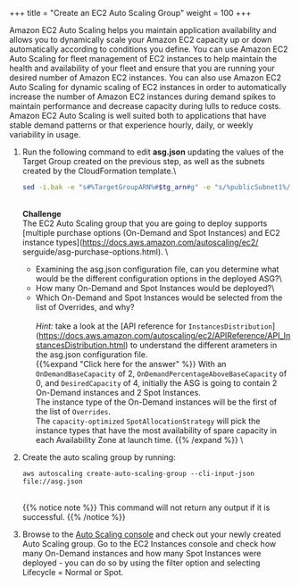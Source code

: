 +++
title = "Create an EC2 Auto Scaling Group"
weight = 100
+++

Amazon EC2 Auto Scaling helps you maintain application availability and allows you to dynamically scale your Amazon EC2 capacity up or down automatically according to conditions you define. You can use Amazon EC2 Auto Scaling for fleet management of EC2 instances to help maintain the health and availability of your fleet and ensure that you are running your desired number of Amazon EC2 instances. You can also use Amazon EC2 Auto Scaling for dynamic scaling of EC2 instances in order to automatically increase the number of Amazon EC2 instances during demand spikes to maintain performance and decrease capacity during lulls to reduce costs. Amazon EC2 Auto Scaling is well suited both to applications that have stable demand patterns or that experience hourly, daily, or weekly variability in usage.

1. Run the following command to edit **asg.json** updating the values of the Target Group created on the previous step, as well as the subnets created by the CloudFormation template.\
   ```bash
   sed -i.bak -e "s#%TargetGroupARN%#$tg_arn#g" -e "s/%publicSubnet1%/$publicSubnet1/g" -e "s/%publicSubnet2%/$publicSubnet2/g" asg.json
   ```
   \
   **Challenge**\
   The EC2 Auto Scaling group that you are going to deploy supports [multiple purchase options (On-Demand and Spot Instances) and EC2 instance types](https://docs.aws.amazon.com/autoscaling/ec2/   serguide/asg-purchase-options.html). \
   * Examining the asg.json configuration file, can you determine what would be the different configuration options in the deployed ASG?\
   * How many On-Demand and Spot Instances would be deployed?\
   * Which On-Demand and Spot Instances would be selected from the list of Overrides, and why?
   \
   \
   *Hint:* take a look at the [API reference for `InstancesDistribution`] (https://docs.aws.amazon.com/autoscaling/ec2/APIReference/API_InstancesDistribution.html) to understand the different      arameters in the asg.json configuration file.
   \
   {{%expand "Click here for the answer" %}}
   With an `OnDemandBaseCapacity` of 2, `OnDemandPercentageAboveBaseCapacity` of 0, and `DesiredCapacity` of 4, initially the ASG is going to contain 2 On-Demand instances and 2 Spot Instances.\
   The instance type of the On-Demand instances will be the first of the list of `Overrides`.\
   The `capacity-optimized` `SpotAllocationStrategy` will pick the instance types that have the most availability of spare capacity in each Availability Zone at launch time. 
   {{% /expand %}}
   \
1. Create the auto scaling group by running:
   ```
   aws autoscaling create-auto-scaling-group --cli-input-json file://asg.json
   ```
   \
   {{% notice note %}}
   This command will not return any output if it is successful.
   {{% /notice %}}
	
1. Browse to the [Auto Scaling console](https://console.aws.amazon.com/ec2autoscaling/home#/details) and check out your newly created Auto Scaling group. Go to the EC2 Instances console and check how many On-Demand instances and how many Spot Instances were deployed - you can do so by using the filter option and selecting Lifecycle = Normal or Spot.
